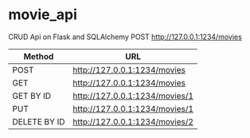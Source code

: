 # movie_api
CRUD Api on Flask and SQLAlchemy
POST http://127.0.0.1:1234/movies

| Method   | URL |
| ------------- | ------------- |
| POST  | http://127.0.0.1:1234/movies  |
| GET | http://127.0.0.1:1234/movies  |
| GET BY ID | http://127.0.0.1:1234/movies/1  |
| PUT | http://127.0.0.1:1234/movies/1  |
| DELETE BY ID | http://127.0.0.1:1234/movies/2  |
